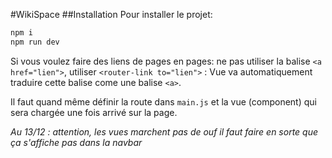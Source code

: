 #WikiSpace
##Installation
Pour installer le projet:
```bash
npm i 
npm run dev
```
Si vous voulez faire des liens de pages en pages: ne pas utiliser la balise `<a href="lien">`, utiliser `<router-link to="lien">` 
: Vue va automatiquement traduire cette balise come une balise `<a>`.

Il faut quand même définir la route dans `main.js` et la vue (component) qui sera chargée une fois arrivé sur la page.  

_Au 13/12 : attention, les vues marchent pas de ouf il faut faire en sorte que ça s'affiche pas dans la navbar_  